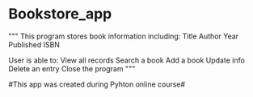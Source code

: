 # Bookstore_app

"""
This program stores book information including:
Title
Author
Year Published
ISBN

User is able to:
View all records
Search a book
Add a book
Update info
Delete an entry
Close the program
"""

#This app was created during Pyhton online course#
